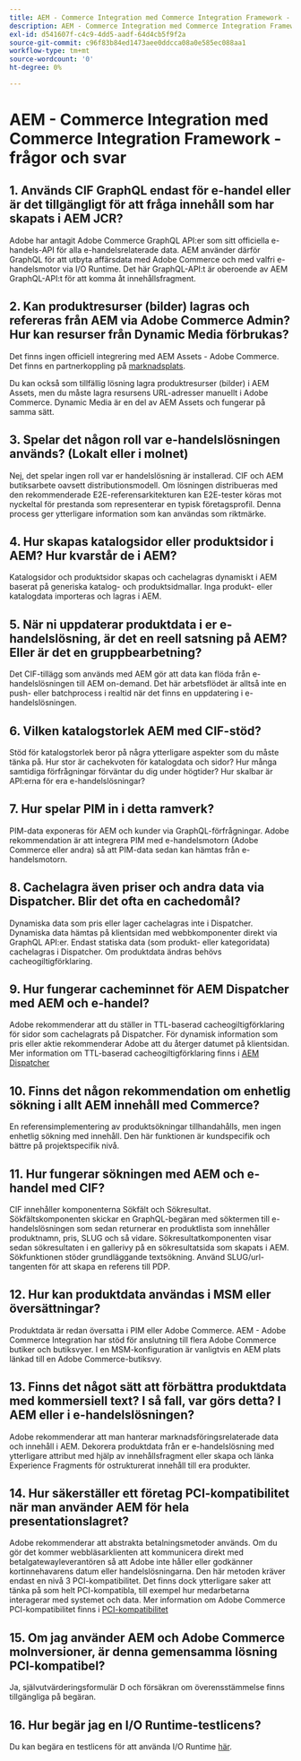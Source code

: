 ```yaml
---
title: AEM - Commerce Integration med Commerce Integration Framework - frågor och svar
description: AEM - Commerce Integration med Commerce Integration Framework - frågor och svar
exl-id: d541607f-c4c9-4dd5-aadf-64d4cb5f9f2a
source-git-commit: c96f83b84ed1473aee0ddcca08a0e585ec088aa1
workflow-type: tm+mt
source-wordcount: '0'
ht-degree: 0%

---
```


# AEM - Commerce Integration med Commerce Integration Framework - frågor och svar

## 1. Används CIF GraphQL endast för e-handel eller är det tillgängligt för att fråga innehåll som har skapats i AEM JCR?

Adobe har antagit Adobe Commerce GraphQL API:er som sitt officiella e-handels-API för alla e-handelsrelaterade data. AEM använder därför GraphQL för att utbyta affärsdata med Adobe Commerce och med valfri e-handelsmotor via I/O Runtime. Det här GraphQL-API:t är oberoende av AEM GraphQL-API:t för att komma åt innehållsfragment.

## 2. Kan produktresurser (bilder) lagras och refereras från AEM via Adobe Commerce Admin? Hur kan resurser från Dynamic Media förbrukas?

Det finns ingen officiell integrering med AEM Assets - Adobe Commerce. Det finns en partnerkoppling på [marknadsplats](https://marketplace.magento.com/partner/bounteous_ecomm).

Du kan också som tillfällig lösning lagra produktresurser (bilder) i AEM Assets, men du måste lagra resursens URL-adresser manuellt i Adobe Commerce. Dynamic Media är en del av AEM Assets och fungerar på samma sätt.

## 3. Spelar det någon roll var e-handelslösningen används? (Lokalt eller i molnet)

Nej, det spelar ingen roll var er handelslösning är installerad. CIF och AEM butiksarbete oavsett distributionsmodell. Om lösningen distribueras med den rekommenderade E2E-referensarkitekturen kan E2E-tester köras mot nyckeltal för prestanda som representerar en typisk företagsprofil. Denna process ger ytterligare information som kan användas som riktmärke.

## 4. Hur skapas katalogsidor eller produktsidor i AEM? Hur kvarstår de i AEM?

Katalogsidor och produktsidor skapas och cachelagras dynamiskt i AEM baserat på generiska katalog- och produktsidmallar. Inga produkt- eller katalogdata importeras och lagras i AEM.

## 5. När ni uppdaterar produktdata i er e-handelslösning, är det en reell satsning på AEM? Eller är det en gruppbearbetning?

Det CIF-tillägg som används med AEM gör att data kan flöda från e-handelslösningen till AEM on-demand. Det här arbetsflödet är alltså inte en push- eller batchprocess i realtid när det finns en uppdatering i e-handelslösningen.

## 6. Vilken katalogstorlek AEM med CIF-stöd?

Stöd för katalogstorlek beror på några ytterligare aspekter som du måste tänka på. Hur stor är cachekvoten för katalogdata och sidor? Hur många samtidiga förfrågningar förväntar du dig under högtider? Hur skalbar är API:erna för era e-handelslösningar?

## 7. Hur spelar PIM in i detta ramverk?

PIM-data exponeras för AEM och kunder via GraphQL-förfrågningar. Adobe rekommendation är att integrera PIM med e-handelsmotorn (Adobe Commerce eller andra) så att PIM-data sedan kan hämtas från e-handelsmotorn.

## 8. Cachelagra även priser och andra data via Dispatcher. Blir det ofta en cachedomål?

Dynamiska data som pris eller lager cachelagras inte i Dispatcher. Dynamiska data hämtas på klientsidan med webbkomponenter direkt via GraphQL API:er. Endast statiska data (som produkt- eller kategoridata) cachelagras i Dispatcher. Om produktdata ändras behövs cacheogiltigförklaring.

## 9. Hur fungerar cacheminnet för AEM Dispatcher med AEM och e-handel?

Adobe rekommenderar att du ställer in TTL-baserad cacheogiltigförklaring för sidor som cachelagrats på Dispatcher. För dynamisk information som pris eller aktie rekommenderar Adobe att du återger datumet på klientsidan. Mer information om TTL-baserad cacheogiltigförklaring finns i [AEM Dispatcher](https://experienceleague.adobe.com/docs/experience-cloud-kcs/kbarticles/KA-17458.html?lang=en)

## 10. Finns det någon rekommendation om enhetlig sökning i allt AEM innehåll med Commerce?

En referensimplementering av produktsökningar tillhandahålls, men ingen enhetlig sökning med innehåll. Den här funktionen är kundspecifik och bättre på projektspecifik nivå.

## 11. Hur fungerar sökningen med AEM och e-handel med CIF?

CIF innehåller komponenterna Sökfält och Sökresultat. Sökfältskomponenten skickar en GraphQL-begäran med söktermen till e-handelslösningen som sedan returnerar en produktlista som innehåller produktnamn, pris, SLUG och så vidare. Sökresultatkomponenten visar sedan sökresultaten i en gallerivy på en sökresultatsida som skapats i AEM. Sökfunktionen stöder grundläggande textsökning. Använd SLUG/url-tangenten för att skapa en referens till PDP.

## 12. Hur kan produktdata användas i MSM eller översättningar?

Produktdata är redan översatta i PIM eller Adobe Commerce. AEM - Adobe Commerce Integration har stöd för anslutning till flera Adobe Commerce butiker och butiksvyer. I en MSM-konfiguration är vanligtvis en AEM plats länkad till en Adobe Commerce-butiksvy.

## 13. Finns det något sätt att förbättra produktdata med kommersiell text? I så fall, var görs detta? I AEM eller i e-handelslösningen?

Adobe rekommenderar att man hanterar marknadsföringsrelaterade data och innehåll i AEM. Dekorera produktdata från er e-handelslösning med ytterligare attribut med hjälp av innehållsfragment eller skapa och länka Experience Fragments för ostrukturerat innehåll till era produkter.

## 14. Hur säkerställer ett företag PCI-kompatibilitet när man använder AEM för hela presentationslagret?

Adobe rekommenderar att abstrakta betalningsmetoder används. Om du gör det kommer webbläsarklienten att kommunicera direkt med betalgatewayleverantören så att Adobe inte håller eller godkänner kortinnehavarens datum eller handelslösningarna. Den här metoden kräver endast en nivå 3 PCI-kompatibilitet. Det finns dock ytterligare saker att tänka på som helt PCI-kompatibla, till exempel hur medarbetarna interagerar med systemet och data. Mer information om Adobe Commerce PCI-kompatibilitet finns i [PCI-kompatibilitet](https://business.adobe.com/products/magento/pci-compliance.html)

## 15. Om jag använder AEM och Adobe Commerce molnversioner, är denna gemensamma lösning PCI-kompatibel?

Ja, självutvärderingsformulär D och försäkran om överensstämmelse finns tillgängliga på begäran.

## 16. Hur begär jag en I/O Runtime-testlicens?

Du kan begära en testlicens för att använda I/O Runtime [här](https://adobeio.typeform.com/to/obqgRm).
